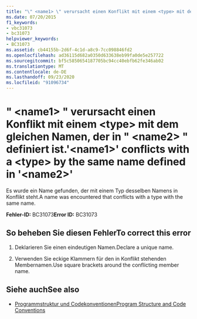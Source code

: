 ```yaml
---
title: "\" <name1> \" verursacht einen Konflikt mit einem <type> mit dem gleichen Namen, der in \" <name2> \" definiert ist."
ms.date: 07/20/2015
f1_keywords:
- vbc31073
- bc31073
helpviewer_keywords:
- BC31073
ms.assetid: cb44155b-2d6f-4c1d-a8c9-7cc098846fd2
ms.openlocfilehash: ad36115d682a0350d633638eb99fa0de5e257722
ms.sourcegitcommit: bf5c5850654187705bc94cc40ebfb62fe346ab02
ms.translationtype: MT
ms.contentlocale: de-DE
ms.lasthandoff: 09/23/2020
ms.locfileid: "91096734"
---
```

# <a name="name1-conflicts-with-a-type-by-the-same-name-defined-in-name2"></a><span data-ttu-id="80c06-102">" \<name1> " verursacht einen Konflikt mit einem \<type> mit dem gleichen Namen, der in " \<name2> " definiert ist.</span><span class="sxs-lookup"><span data-stu-id="80c06-102">'\<name1>' conflicts with a \<type> by the same name defined in '\<name2>'</span></span>

<span data-ttu-id="80c06-103">Es wurde ein Name gefunden, der mit einem Typ desselben Namens in Konflikt steht.</span><span class="sxs-lookup"><span data-stu-id="80c06-103">A name was encountered that conflicts with a type with the same name.</span></span>  
  
 <span data-ttu-id="80c06-104">**Fehler-ID:** BC31073</span><span class="sxs-lookup"><span data-stu-id="80c06-104">**Error ID:** BC31073</span></span>  
  
## <a name="to-correct-this-error"></a><span data-ttu-id="80c06-105">So beheben Sie diesen Fehler</span><span class="sxs-lookup"><span data-stu-id="80c06-105">To correct this error</span></span>  
  
1. <span data-ttu-id="80c06-106">Deklarieren Sie einen eindeutigen Namen.</span><span class="sxs-lookup"><span data-stu-id="80c06-106">Declare a unique name.</span></span>  
  
2. <span data-ttu-id="80c06-107">Verwenden Sie eckige Klammern für den in Konflikt stehenden Membernamen.</span><span class="sxs-lookup"><span data-stu-id="80c06-107">Use square brackets around the conflicting member name.</span></span>  
  
## <a name="see-also"></a><span data-ttu-id="80c06-108">Siehe auch</span><span class="sxs-lookup"><span data-stu-id="80c06-108">See also</span></span>

- [<span data-ttu-id="80c06-109">Programmstruktur und Codekonventionen</span><span class="sxs-lookup"><span data-stu-id="80c06-109">Program Structure and Code Conventions</span></span>](../programming-guide/program-structure/program-structure-and-code-conventions.md)
